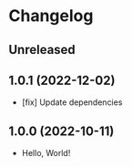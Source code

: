 # Changelog

## Unreleased

## 1.0.1 (2022-12-02)

- [fix] Update dependencies

## 1.0.0 (2022-10-11)

- Hello, World!

